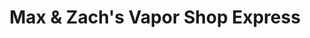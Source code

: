 ---
title: "Max & Zach's Vapor Shop Express"
url: /baytown/max-and-zachs-vapor-shop-express/
shop: e-cigarette
---